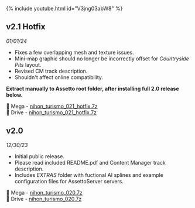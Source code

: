 {% include youtube.html id="V3jng03abW8" %}

## v2.1 Hotfix

*01/01/24*

* Fixes a few overlapping mesh and texture issues.
* Mini-map graphic should no longer be incorrectly offset for *Countryside Pits* layout.
* Revised CM track description.
* Shouldn't affect online compatibility.

**Extract manually to Assetto root folder, after installing full 2.0 release below.**

🔗 Mega - [nihon_turismo_021_hotfix.7z](https://mega.nz/file/YX1nzCbC#5szWx-EaCjIKqars22Iqb5o2B-ZA0T6mJdjlLefgaco)  
🔗 Drive - [nihon_turismo_021_hotfix.7z](https://drive.google.com/file/d/14QPGKqA0mJsK51y5Um_miZk1J7h8jfnu/view?usp=sharing)

## v2.0  

*12/30/23*

* Initial public release.
* Please read included README.pdf and Content Manager track description.
* Includes *EXTRAS* folder with fuctional AI splines and example configuration files for AssettoServer servers.

🔗 Mega - [nihon_turismo_020.7z](https://mega.nz/file/tCd0gZKL#mcPlZ9I4GDE-EDjjRntCNz8j3D-v41XrDV_aQXvxBpE)  
🔗 Drive - [nihon_turismo_020.7z](https://drive.google.com/file/d/10U-xNna54X88qt--AWABFmwucaN98i28/view?usp=sharing)
